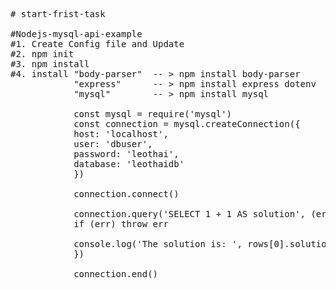 <pre>
# start-frist-task

#Nodejs-mysql-api-example
#1. Create Config file and Update
#2. npm init
#3. npm install 
#4. install "body-parser"  -- > npm install body-parser
            "express"      -- > npm install express dotenv
            "mysql"        -- > npm install mysql

            const mysql = require('mysql')
            const connection = mysql.createConnection({
            host: 'localhost',
            user: 'dbuser',
            password: 'leothai',
            database: 'leothaidb'
            })

            connection.connect()

            connection.query('SELECT 1 + 1 AS solution', (err, rows, fields) => {
            if (err) throw err

            console.log('The solution is: ', rows[0].solution)
            })

            connection.end()
     
</pre>
